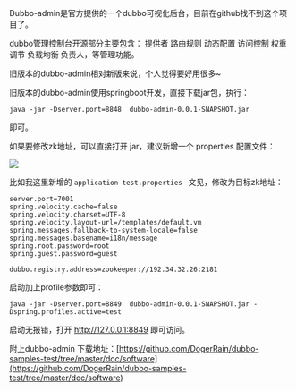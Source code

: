 Dubbo-admin是官方提供的一个dubbo可视化后台，目前在github找不到这个项目了。

dubbo管理控制台开源部分主要包含： 提供者  路由规则  动态配置  访问控制  权重调节  负载均衡  负责人，等管理功能。

旧版本的dubbo-admin相对新版来说，个人觉得要好用很多~



旧版本的dubbo-admin使用springboot开发，直接下载jar包，执行：

```shell
java -jar -Dserver.port=8848  dubbo-admin-0.0.1-SNAPSHOT.jar
```

即可。

如果要修改zk地址，可以直接打开 jar，建议新增一个 properties 配置文件：

![](https://cdn.jsdelivr.net/gh/DogerRain/image@main/img-202109/image-20211223180813660.png)

比如我这里新增的 `application-test.properties ` 文见，修改为目标zk地址：

```properties
server.port=7001
spring.velocity.cache=false
spring.velocity.charset=UTF-8
spring.velocity.layout-url=/templates/default.vm
spring.messages.fallback-to-system-locale=false
spring.messages.basename=i18n/message
spring.root.password=root
spring.guest.password=guest

dubbo.registry.address=zookeeper://192.34.32.26:2181
```

启动加上profile参数即可：

```shell
java -jar -Dserver.port=8849  dubbo-admin-0.0.1-SNAPSHOT.jar -Dspring.profiles.active=test
```



启动无报错，打开 http://127.0.0.1:8849 即可访问。



附上dubbo-admin 下载地址：[https://github.com/DogerRain/dubbo-samples-test/tree/master/doc/software](https://github.com/DogerRain/dubbo-samples-test/tree/master/doc/software)